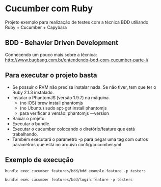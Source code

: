 Cucumber com Ruby
=================

Projeto exemplo para realização de testes com a técnica BDD utiliando Ruby + Cucumber + Capybara

BDD - Behavier Driven Development
---------------------------------

Conhecendo um pouco mais sobre a técnica: http://www.bugbang.com.br/entendendo-bdd-com-cucumber-parte-i/

Para executar o projeto basta
-----------------------------

- Se possuir o RVM não precisa instalar nada. Se não tiver, tem que ter o Ruby 2.1.3 instalado.
- Instalar o PhantomJS (versão 1.9.7) na máquina.
	* (no iOS) brew install phantomjs 
	* (no Ubuntu) sudo apt-get install phantomjs
	* para verificar a versão: phantomjs --version
- Baixar o projeto.
- Executar o bundle.
- Executar o cucumber colocando o diretório/feature que está trabalhando.
- Também executará o parametro -p <tag> para pegar uma tag com outros parametros que está no arquivo config/cucumber.yml
 
Exemplo de execução
-------------------
	
	bundle exec cucumber features/bdd/bdd_example.feature -p testers

	bundle exec cucumber features/bdd/login.feature -p testers